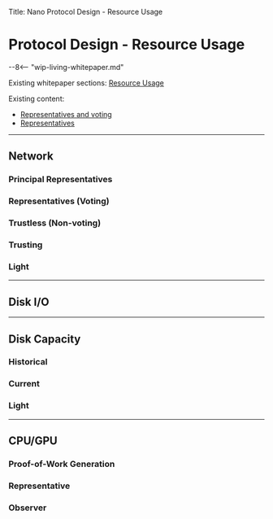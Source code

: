 Title: Nano Protocol Design - Resource Usage

# Protocol Design - Resource Usage

--8<-- "wip-living-whitepaper.md"

Existing whitepaper sections: [Resource Usage](/whitepaper/english/#resource-usage)

Existing content:

* [Representatives and voting](/what-is-nano/overview/#representatives-and-voting)
* [Representatives](/integration-guides/the-basics/#representatives)

---

## Network

### Principal Representatives

### Representatives (Voting)

### Trustless (Non-voting)

### Trusting

### Light

---

## Disk I/O

---

## Disk Capacity

### Historical

### Current

### Light

---

## CPU/GPU

### Proof-of-Work Generation

### Representative

### Observer
